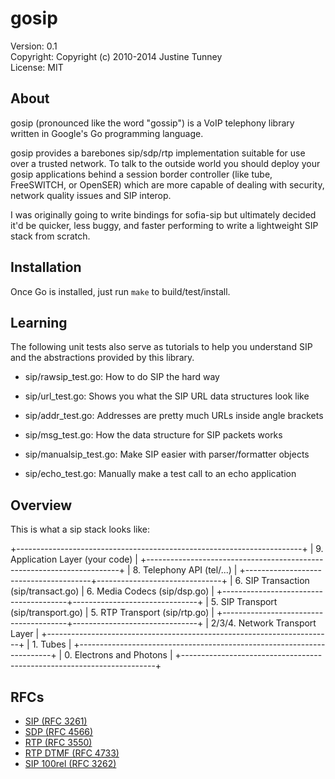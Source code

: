 # gosip

Version: 0.1  
Copyright: Copyright (c) 2010-2014 Justine Tunney  
License: MIT

## About

gosip (pronounced like the word "gossip") is a VoIP telephony library
written in Google's Go programming language.

gosip provides a barebones sip/sdp/rtp implementation suitable for use
over a trusted network.  To talk to the outside world you should
deploy your gosip applications behind a session border controller
(like tube, FreeSWITCH, or OpenSER) which are more capable of dealing
with security, network quality issues and SIP interop.

I was originally going to write bindings for sofia-sip but ultimately
decided it'd be quicker, less buggy, and faster performing to write a
lightweight SIP stack from scratch.

## Installation

Once Go is installed, just run ``make`` to build/test/install.

## Learning

The following unit tests also serve as tutorials to help you
understand SIP and the abstractions provided by this library.

- sip/rawsip_test.go: How to do SIP the hard way

- sip/url_test.go: Shows you what the SIP URL data structures look like

- sip/addr_test.go: Addresses are pretty much URLs inside angle brackets

- sip/msg_test.go: How the data structure for SIP packets works

- sip/manualsip_test.go: Make SIP easier with parser/formatter objects

- sip/echo_test.go: Manually make a test call to an echo application

## Overview

This is what a sip stack looks like:

   +-----------------------------------------------------------------------+
   |  9. Application Layer (your code)                                     |
   +-----------------------------------------------------------------------+
   |  8. Telephony API (tel/...)                                           |
   +---------------------------------------+-------------------------------+
   |  6. SIP Transaction (sip/transact.go) | 6. Media Codecs (sip/dsp.go)  |
   +---------------------------------------+-------------------------------+
   |  5. SIP Transport (sip/transport.go)  | 5. RTP Transport (sip/rtp.go) |
   +---------------------------------------+-------------------------------+
   |  2/3/4. Network Transport Layer                                       |
   +-----------------------------------------------------------------------+
   |  1. Tubes                                                             |
   +-----------------------------------------------------------------------+
   |  0. Electrons and Photons                                             |
   +-----------------------------------------------------------------------+

## RFCs

- [SIP (RFC 3261)](https://tools.ietf.org/html/rfc3261)
- [SDP (RFC 4566)](https://tools.ietf.org/html/rfc4566)
- [RTP (RFC 3550)](https://tools.ietf.org/html/rfc3550)
- [RTP DTMF (RFC 4733)](https://tools.ietf.org/html/rfc4733)
- [SIP 100rel (RFC 3262)](https://tools.ietf.org/html/rfc3262)
